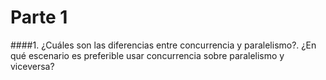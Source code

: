 # **Parte 1**

####1. ¿Cuáles son las diferencias entre concurrencia y paralelismo?. ¿En qué escenario es
preferible usar concurrencia sobre paralelismo y viceversa?
